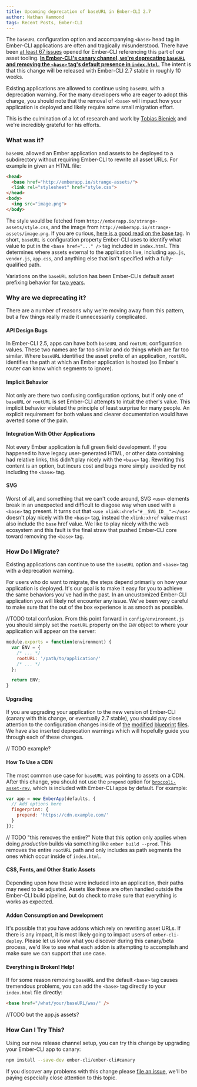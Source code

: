 ```yaml
---
title: Upcoming deprecation of baseURL in Ember-CLI 2.7
author: Nathan Hammond
tags: Recent Posts, Ember-CLI
---
```


The `baseURL` configuration option and accompanying `<base>` head tag in Ember-CLI applications are often and tragically misunderstood. There have been [at least 67 issues](https://github.com/ember-cli/ember-cli/search?q=baseURL&type=issues) opened for Ember-CLI referencing this part of our asset tooling. **[In Ember-CLI's canary channel, we're deprecating `baseURL` and removing the `<base>` tag's default presence in `index.html`.](https://github.com/ember-cli/ember-cli/pull/5792)** The intent is that this change will be released with Ember-CLI 2.7 stable in roughly 10 weeks.

Existing applications are allowed to continue using `baseURL` with a deprecation warning. For the many developers who are eager to adopt this change, you should note that the removal of `<base>` will impact how your application is deployed and likely require some small migration effort.

This is the culmination of a lot of research and work by [Tobias Bieniek](https://github.com/Turbo87) and we're incredibly grateful for his efforts.

### What was it?

`baseURL` allowed an Ember application and assets to be deployed to a subdirectory without requiring Ember-CLI to rewrite all asset URLs. For example in given an HTML file:

```html
<head>
  <base href="http://emberapp.io/strange-assets/">
  <link rel="stylesheet" href="style.css">
</head>
<body>
  <img src="image.png">
</body>
```

The style would be fetched from `http://emberapp.io/strange-assets/style.css`, and the image from `http://emberapp.io/strange-assets/image.png`. If you are curious, [here is a good read on the base tag](http://webdesign.tutsplus.com/articles/quick-tip-set-relative-urls-with-the-base-tag--cms-21399). In short, `baseURL` is configuration property Ember-CLI uses to identify what value to put in the `<base href="..." />` tag included in `index.html`. This determines where assets external to the application live, including `app.js`, `vendor.js`, `app.css`, and anything else that isn't specified with a fully-qualified path.

Variations on the `baseURL` solution has been Ember-CLIs default asset prefixing behavior for [two years](https://github.com/ember-cli/ember-cli/commit/404091401400478ef55088888b8ec383e02a17d6#diff-b785f57fd6a80a44da40bd76e531d8ecR11).

### Why are we deprecating it?

There are a number of reasons why we're moving away from this pattern, but a few things really made it unnecessarily complicated.

#### API Design Bugs

In Ember-CLI 2.5, apps can have both `baseURL` and `rootURL` configuration values. These two names are far too similar and do things which are far too similar. Where `baseURL` identified the asset prefix of an application, `rootURL` identifies the path at which an Ember application is hosted (so Ember's router can know which segments to ignore).

#### Implicit Behavior

Not only are there two confusing configuration options, but if only one of `baseURL` or `rootURL` is set Ember-CLI attempts to intuit the other's value. This implicit behavior violated the principle of least surprise for many people. An explicit requirement for both values and clearer documentation would have averted some of the pain.

#### Integration With Other Applications

Not every Ember application is full green field development. If you happened to have legacy user-generated HTML, or other data containing had relative links, this didn't play nicely with the `<base>` tag. Rewriting this content is an option, but incurs cost and bugs more simply avoided by not including the `<base>` tag.

#### SVG

Worst of all, and something that we can't code around, SVG `<use>` elements break in an unexpected and difficult to diagose way when used with a `<base>` tag present. It turns out that `<use xlink:xhref="#__SVG_ID__"></use>` doesn't play nicely with the `<base>` tag, instead the `xlink:xhref` value must also include the `base` href value. We like to play nicely with the web ecosystem and this fault is the final straw that pushed Ember-CLI core toward removing the `<base>` tag.

### How Do I Migrate?

Existing applications can continue to use the `baseURL` option and `<base>` tag with a deprecation warning.

For users who do want to migrate, the steps depend primarily on how your application is deployed. It's our goal is to make it easy for you to achieve the same behaviors you've had in the past. In an uncustomized Ember-CLI application you will likely not encounter any issue. We've been very careful to make sure that the out of the box experience is as smooth as possible.

//TODO total confusion.
From this point forward in `config/environment.js` you should simply set the `rootURL` property on the `ENV` object to where your application will appear on the server:

```javascript
module.exports = function(environment) {
  var ENV = {
    /* ... */
    rootURL: '/path/to/application/'
    /* ... */
  };

  return ENV;
}
```

#### Upgrading

If you are upgrading your application to the new version of Ember-CLI (canary with this change, or eventually 2.7 stable), you should pay close attention to the configuration changes inside of [the](https://github.com/ember-cli/ember-cli/pull/5792/files#diff-42e917b9304df0e99048f335019647bc) [modified](https://github.com/ember-cli/ember-cli/pull/5792/files#diff-f4d09ffc13efe496dd246031d423e166) [blueprint](https://github.com/ember-cli/ember-cli/pull/5792/files#diff-9588ab8abb99afa6cac30dd0e2b86041) [files](https://github.com/ember-cli/ember-cli/pull/5792/files#diff-3b0f91e0e9f317eecebfad38da2f9b4c). We have also inserted deprecation warnings which will hopefully guide you through each of these changes.

// TODO example?

#### How To Use a CDN

The most common use case for `baseURL` was pointing to assets on a CDN. After this change, you should not use the `prepend` option for [`broccoli-asset-rev`](https://github.com/rickharrison/broccoli-asset-rev), which is included with Ember-CLI apps by default. For example:

```javascript
var app = new EmberApp(defaults, {
  // Add options here
  fingerprint: {
    prepend: 'https://cdn.example.com/'
  }
});
```

// TODO "this removes the entire?"
Note that this option only applies when doing *production* builds via something like `ember build --prod`. This removes the entire `rootURL` path and only includes as path segments the ones which occur inside of `index.html`.

#### CSS, Fonts, and Other Static Assets

Depending upon how these were included into an application, their paths may need to be adjusted. Assets like these are often handled outside the Ember-CLI build pipeline, but do check to make sure that everything is works as expected.

#### Addon Consumption and Development

It's possible that you have addons which rely on rewriting asset URLs. If there is any impact, it is most likely going to impact users of `ember-cli-deploy`. Please let us know what you discover during this canary/beta process, we'd like to see what each addon is attempting to accomplish and make sure we can support that use case.

#### Everything is Broken! Help!

If for some reason removing `baseURL` and the default `<base>` tag causes tremendous problems, you can add the `<base>` tag directly to your `index.html` file directly:

```html
<base href="/what/your/baseURL/was/" />
```

//TODO but the app.js assets?

### How Can I Try This?

Using our new release channel setup, you can try this change by upgrading your Ember-CLI app to canary:

```sh
npm install --save-dev ember-cli/ember-cli#canary
```

If you discover any problems with this change please [file an issue](https://github.com/ember-cli/ember-cli/issues/new), we'll be paying especially close attention to this topic.
